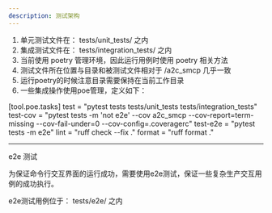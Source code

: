 ```yaml
---
description: 测试架构
---
```


1. 单元测试文件在： tests/unit_tests/ 之内
2. 集成测试文件在： tests/integration_tests/ 之内
3. 当前使用 poetry 管理环境，因此运行用例时使用 poetry 相关方法
4. 测试文件所在位置与目录和被测试文件相对于 /a2c_smcp 几乎一致
5. 运行poetry的时候注意目录需要保持在当前工作目录
6. 一些集成操作使用poe管理，定义如下：

[tool.poe.tasks]
test = "pytest tests tests/unit_tests tests/integration_tests"
test-cov = "pytest tests -m 'not e2e' --cov a2c_smcp --cov-report=term-missing --cov-fail-under=0 --cov-config=.coveragerc"
test-e2e = "pytest tests -m e2e"
lint = "ruff check --fix ."
format = "ruff format ."

---

e2e 测试

为保证命令行交互界面的运行成功，需要使用e2e测试，保证一些复杂生产交互用例的成功执行。

e2e测试用例位于： tests/e2e/ 之内